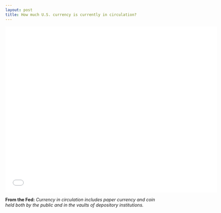 ```yaml
---
layout: post
title: How much U.S. currency is currently in circulation? 
---
```


<iframe src="//fred.stlouisfed.org/graph/graph-landing.php?g=6uTj&width=670&height=475" scrolling="no" frameborder="0" style="overflow:hidden; width:670px; height:525px;" allowTransparency="true"></iframe>

**From the Fed:** *Currency in circulation includes paper currency and coin held both by the public and in the vaults of depository institutions.*
```
